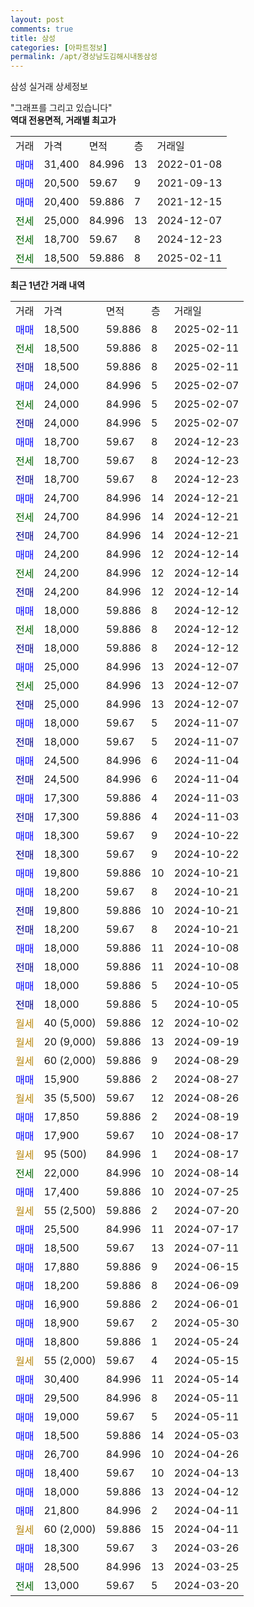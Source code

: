 ```yaml
---
layout: post
comments: true
title: 삼성
categories: [아파트정보]
permalink: /apt/경상남도김해시내동삼성
---
```


삼성 실거래 상세정보

<script type="text/javascript">
  google.charts.load('current', {'packages':['line', 'corechart']});
  google.charts.setOnLoadCallback(drawChart);

  function drawChart() {
    var data = new google.visualization.DataTable();
    data.addColumn('date', '거래일');
    data.addColumn('number', "매매");
    data.addColumn('number', "전세");
    data.addColumn('number', "전매");

    data.addRows([[new Date(Date.parse("2025-02-11")), 18500, null, null], [new Date(Date.parse("2025-02-11")), null, 18500, null], [new Date(Date.parse("2025-02-11")), null, null, 18500], [new Date(Date.parse("2025-02-07")), 24000, null, null], [new Date(Date.parse("2025-02-07")), null, 24000, null], [new Date(Date.parse("2025-02-07")), null, null, 24000], [new Date(Date.parse("2024-12-23")), 18700, null, null], [new Date(Date.parse("2024-12-23")), null, 18700, null], [new Date(Date.parse("2024-12-23")), null, null, 18700], [new Date(Date.parse("2024-12-21")), 24700, null, null], [new Date(Date.parse("2024-12-21")), null, 24700, null], [new Date(Date.parse("2024-12-21")), null, null, 24700], [new Date(Date.parse("2024-12-14")), 24200, null, null], [new Date(Date.parse("2024-12-14")), null, 24200, null], [new Date(Date.parse("2024-12-14")), null, null, 24200], [new Date(Date.parse("2024-12-12")), 18000, null, null], [new Date(Date.parse("2024-12-12")), null, 18000, null], [new Date(Date.parse("2024-12-12")), null, null, 18000], [new Date(Date.parse("2024-12-07")), 25000, null, null], [new Date(Date.parse("2024-12-07")), null, 25000, null], [new Date(Date.parse("2024-12-07")), null, null, 25000], [new Date(Date.parse("2024-11-07")), 18000, null, null], [new Date(Date.parse("2024-11-07")), null, null, 18000], [new Date(Date.parse("2024-11-04")), 24500, null, null], [new Date(Date.parse("2024-11-04")), null, null, 24500], [new Date(Date.parse("2024-11-03")), 17300, null, null], [new Date(Date.parse("2024-11-03")), null, null, 17300], [new Date(Date.parse("2024-10-22")), 18300, null, null], [new Date(Date.parse("2024-10-22")), null, null, 18300], [new Date(Date.parse("2024-10-21")), 19800, null, null], [new Date(Date.parse("2024-10-21")), 18200, null, null], [new Date(Date.parse("2024-10-21")), null, null, 19800], [new Date(Date.parse("2024-10-21")), null, null, 18200], [new Date(Date.parse("2024-10-08")), 18000, null, null], [new Date(Date.parse("2024-10-08")), null, null, 18000], [new Date(Date.parse("2024-10-05")), 18000, null, null], [new Date(Date.parse("2024-10-05")), null, null, 18000], [new Date(Date.parse("2024-10-02")), null, null, null], [new Date(Date.parse("2024-09-19")), null, null, null], [new Date(Date.parse("2024-08-29")), null, null, null], [new Date(Date.parse("2024-08-27")), 15900, null, null], [new Date(Date.parse("2024-08-26")), null, null, null], [new Date(Date.parse("2024-08-19")), 17850, null, null], [new Date(Date.parse("2024-08-17")), 17900, null, null], [new Date(Date.parse("2024-08-17")), null, null, null], [new Date(Date.parse("2024-08-14")), null, 22000, null], [new Date(Date.parse("2024-07-25")), 17400, null, null], [new Date(Date.parse("2024-07-20")), null, null, null], [new Date(Date.parse("2024-07-17")), 25500, null, null], [new Date(Date.parse("2024-07-11")), 18500, null, null], [new Date(Date.parse("2024-06-15")), 17880, null, null], [new Date(Date.parse("2024-06-09")), 18200, null, null], [new Date(Date.parse("2024-06-01")), 16900, null, null], [new Date(Date.parse("2024-05-30")), 18900, null, null], [new Date(Date.parse("2024-05-24")), 18800, null, null], [new Date(Date.parse("2024-05-15")), null, null, null], [new Date(Date.parse("2024-05-14")), 30400, null, null], [new Date(Date.parse("2024-05-11")), 29500, null, null], [new Date(Date.parse("2024-05-11")), 19000, null, null], [new Date(Date.parse("2024-05-03")), 18500, null, null], [new Date(Date.parse("2024-04-26")), 26700, null, null], [new Date(Date.parse("2024-04-13")), 18400, null, null], [new Date(Date.parse("2024-04-12")), 18000, null, null], [new Date(Date.parse("2024-04-11")), 21800, null, null], [new Date(Date.parse("2024-04-11")), null, null, null], [new Date(Date.parse("2024-03-26")), 18300, null, null], [new Date(Date.parse("2024-03-25")), 28500, null, null], [new Date(Date.parse("2024-03-20")), null, 13000, null]]);

    var options = {
      hAxis: {
        format: 'yyyy/MM/dd'
      },    
      lineWidth: 0,
      pointsVisible: true,    
      title: '최근 1년간 유형별 실거래가 분포',
      legend: { position: 'bottom' }
    };

    var formatter = new google.visualization.NumberFormat({pattern:'###,###'} );
    formatter.format(data, 1);
    formatter.format(data, 2);
    
    setTimeout(function() {
        var chart = new google.visualization.LineChart(document.getElementById('columnchart_material'));
        chart.draw(data, (options));
        document.getElementById('loading').style.display = 'none';
    }, 200);
  }
</script>


<div id="loading" style="z-index:20; display: block; margin-left: 0px">"그래프를 그리고 있습니다"</div>
<div id="columnchart_material" style="width: 95%; margin-left: 0px; display: block"></div>
<!-- contents start -->
<b>역대 전용면적, 거래별 최고가</b>
<table class="sortable">
    <tr>
      <td>거래</td>
      <td>가격</td>
      <td>면적</td>
      <td>층</td>
      <td>거래일</td>
    </tr>
        <tr>
          <td><a style="color: blue">매매</a></td>
          <td>31,400</td>
          <td>84.996</td>
          <td>13</td>
          <td>2022-01-08</td>
        </tr>            <tr>
          <td><a style="color: blue">매매</a></td>
          <td>20,500</td>
          <td>59.67</td>
          <td>9</td>
          <td>2021-09-13</td>
        </tr>            <tr>
          <td><a style="color: blue">매매</a></td>
          <td>20,400</td>
          <td>59.886</td>
          <td>7</td>
          <td>2021-12-15</td>
        </tr>        
        <tr>
              <td><a style="color: darkgreen">전세</a></td>
              <td>25,000</td>
              <td>84.996</td>
              <td>13</td>
              <td>2024-12-07</td>
            </tr>            <tr>
              <td><a style="color: darkgreen">전세</a></td>
              <td>18,700</td>
              <td>59.67</td>
              <td>8</td>
              <td>2024-12-23</td>
            </tr>            <tr>
              <td><a style="color: darkgreen">전세</a></td>
              <td>18,500</td>
              <td>59.886</td>
              <td>8</td>
              <td>2025-02-11</td>
            </tr>        
    
</table>

<b>최근 1년간 거래 내역</b>

<table class="sortable">
    <tr>
      <td>거래</td>
      <td>가격</td>
      <td>면적</td>
      <td>층</td>
      <td>거래일</td>
    </tr>
    <tr>
      <td><a style="color: blue">매매</a></td>
      <td>18,500</td>
      <td>59.886</td>
      <td>8</td>
      <td>2025-02-11</td>
    </tr>          <tr>
      <td><a style="color: darkgreen">전세</a></td>
      <td>18,500</td>
      <td>59.886</td>
      <td>8</td>
      <td>2025-02-11</td>
    </tr>          <tr>
      <td><a style="color: darkblue">전매</a></td>
      <td>18,500</td>
      <td>59.886</td>
      <td>8</td>
      <td>2025-02-11</td>
    </tr>          <tr>
      <td><a style="color: blue">매매</a></td>
      <td>24,000</td>
      <td>84.996</td>
      <td>5</td>
      <td>2025-02-07</td>
    </tr>          <tr>
      <td><a style="color: darkgreen">전세</a></td>
      <td>24,000</td>
      <td>84.996</td>
      <td>5</td>
      <td>2025-02-07</td>
    </tr>          <tr>
      <td><a style="color: darkblue">전매</a></td>
      <td>24,000</td>
      <td>84.996</td>
      <td>5</td>
      <td>2025-02-07</td>
    </tr>          <tr>
      <td><a style="color: blue">매매</a></td>
      <td>18,700</td>
      <td>59.67</td>
      <td>8</td>
      <td>2024-12-23</td>
    </tr>          <tr>
      <td><a style="color: darkgreen">전세</a></td>
      <td>18,700</td>
      <td>59.67</td>
      <td>8</td>
      <td>2024-12-23</td>
    </tr>          <tr>
      <td><a style="color: darkblue">전매</a></td>
      <td>18,700</td>
      <td>59.67</td>
      <td>8</td>
      <td>2024-12-23</td>
    </tr>          <tr>
      <td><a style="color: blue">매매</a></td>
      <td>24,700</td>
      <td>84.996</td>
      <td>14</td>
      <td>2024-12-21</td>
    </tr>          <tr>
      <td><a style="color: darkgreen">전세</a></td>
      <td>24,700</td>
      <td>84.996</td>
      <td>14</td>
      <td>2024-12-21</td>
    </tr>          <tr>
      <td><a style="color: darkblue">전매</a></td>
      <td>24,700</td>
      <td>84.996</td>
      <td>14</td>
      <td>2024-12-21</td>
    </tr>          <tr>
      <td><a style="color: blue">매매</a></td>
      <td>24,200</td>
      <td>84.996</td>
      <td>12</td>
      <td>2024-12-14</td>
    </tr>          <tr>
      <td><a style="color: darkgreen">전세</a></td>
      <td>24,200</td>
      <td>84.996</td>
      <td>12</td>
      <td>2024-12-14</td>
    </tr>          <tr>
      <td><a style="color: darkblue">전매</a></td>
      <td>24,200</td>
      <td>84.996</td>
      <td>12</td>
      <td>2024-12-14</td>
    </tr>          <tr>
      <td><a style="color: blue">매매</a></td>
      <td>18,000</td>
      <td>59.886</td>
      <td>8</td>
      <td>2024-12-12</td>
    </tr>          <tr>
      <td><a style="color: darkgreen">전세</a></td>
      <td>18,000</td>
      <td>59.886</td>
      <td>8</td>
      <td>2024-12-12</td>
    </tr>          <tr>
      <td><a style="color: darkblue">전매</a></td>
      <td>18,000</td>
      <td>59.886</td>
      <td>8</td>
      <td>2024-12-12</td>
    </tr>          <tr>
      <td><a style="color: blue">매매</a></td>
      <td>25,000</td>
      <td>84.996</td>
      <td>13</td>
      <td>2024-12-07</td>
    </tr>          <tr>
      <td><a style="color: darkgreen">전세</a></td>
      <td>25,000</td>
      <td>84.996</td>
      <td>13</td>
      <td>2024-12-07</td>
    </tr>          <tr>
      <td><a style="color: darkblue">전매</a></td>
      <td>25,000</td>
      <td>84.996</td>
      <td>13</td>
      <td>2024-12-07</td>
    </tr>          <tr>
      <td><a style="color: blue">매매</a></td>
      <td>18,000</td>
      <td>59.67</td>
      <td>5</td>
      <td>2024-11-07</td>
    </tr>          <tr>
      <td><a style="color: darkblue">전매</a></td>
      <td>18,000</td>
      <td>59.67</td>
      <td>5</td>
      <td>2024-11-07</td>
    </tr>          <tr>
      <td><a style="color: blue">매매</a></td>
      <td>24,500</td>
      <td>84.996</td>
      <td>6</td>
      <td>2024-11-04</td>
    </tr>          <tr>
      <td><a style="color: darkblue">전매</a></td>
      <td>24,500</td>
      <td>84.996</td>
      <td>6</td>
      <td>2024-11-04</td>
    </tr>          <tr>
      <td><a style="color: blue">매매</a></td>
      <td>17,300</td>
      <td>59.886</td>
      <td>4</td>
      <td>2024-11-03</td>
    </tr>          <tr>
      <td><a style="color: darkblue">전매</a></td>
      <td>17,300</td>
      <td>59.886</td>
      <td>4</td>
      <td>2024-11-03</td>
    </tr>          <tr>
      <td><a style="color: blue">매매</a></td>
      <td>18,300</td>
      <td>59.67</td>
      <td>9</td>
      <td>2024-10-22</td>
    </tr>          <tr>
      <td><a style="color: darkblue">전매</a></td>
      <td>18,300</td>
      <td>59.67</td>
      <td>9</td>
      <td>2024-10-22</td>
    </tr>          <tr>
      <td><a style="color: blue">매매</a></td>
      <td>19,800</td>
      <td>59.886</td>
      <td>10</td>
      <td>2024-10-21</td>
    </tr>          <tr>
      <td><a style="color: blue">매매</a></td>
      <td>18,200</td>
      <td>59.67</td>
      <td>8</td>
      <td>2024-10-21</td>
    </tr>          <tr>
      <td><a style="color: darkblue">전매</a></td>
      <td>19,800</td>
      <td>59.886</td>
      <td>10</td>
      <td>2024-10-21</td>
    </tr>          <tr>
      <td><a style="color: darkblue">전매</a></td>
      <td>18,200</td>
      <td>59.67</td>
      <td>8</td>
      <td>2024-10-21</td>
    </tr>          <tr>
      <td><a style="color: blue">매매</a></td>
      <td>18,000</td>
      <td>59.886</td>
      <td>11</td>
      <td>2024-10-08</td>
    </tr>          <tr>
      <td><a style="color: darkblue">전매</a></td>
      <td>18,000</td>
      <td>59.886</td>
      <td>11</td>
      <td>2024-10-08</td>
    </tr>          <tr>
      <td><a style="color: blue">매매</a></td>
      <td>18,000</td>
      <td>59.886</td>
      <td>5</td>
      <td>2024-10-05</td>
    </tr>          <tr>
      <td><a style="color: darkblue">전매</a></td>
      <td>18,000</td>
      <td>59.886</td>
      <td>5</td>
      <td>2024-10-05</td>
    </tr>          <tr>
      <td><a style="color: darkgoldenrod">월세</a></td>
      <td>40 (5,000)</td>
      <td>59.886</td>
      <td>12</td>
      <td>2024-10-02</td>
    </tr>          <tr>
      <td><a style="color: darkgoldenrod">월세</a></td>
      <td>20 (9,000)</td>
      <td>59.886</td>
      <td>13</td>
      <td>2024-09-19</td>
    </tr>          <tr>
      <td><a style="color: darkgoldenrod">월세</a></td>
      <td>60 (2,000)</td>
      <td>59.886</td>
      <td>9</td>
      <td>2024-08-29</td>
    </tr>          <tr>
      <td><a style="color: blue">매매</a></td>
      <td>15,900</td>
      <td>59.886</td>
      <td>2</td>
      <td>2024-08-27</td>
    </tr>          <tr>
      <td><a style="color: darkgoldenrod">월세</a></td>
      <td>35 (5,500)</td>
      <td>59.67</td>
      <td>12</td>
      <td>2024-08-26</td>
    </tr>          <tr>
      <td><a style="color: blue">매매</a></td>
      <td>17,850</td>
      <td>59.886</td>
      <td>2</td>
      <td>2024-08-19</td>
    </tr>          <tr>
      <td><a style="color: blue">매매</a></td>
      <td>17,900</td>
      <td>59.67</td>
      <td>10</td>
      <td>2024-08-17</td>
    </tr>          <tr>
      <td><a style="color: darkgoldenrod">월세</a></td>
      <td>95 (500)</td>
      <td>84.996</td>
      <td>1</td>
      <td>2024-08-17</td>
    </tr>          <tr>
      <td><a style="color: darkgreen">전세</a></td>
      <td>22,000</td>
      <td>84.996</td>
      <td>10</td>
      <td>2024-08-14</td>
    </tr>          <tr>
      <td><a style="color: blue">매매</a></td>
      <td>17,400</td>
      <td>59.886</td>
      <td>10</td>
      <td>2024-07-25</td>
    </tr>          <tr>
      <td><a style="color: darkgoldenrod">월세</a></td>
      <td>55 (2,500)</td>
      <td>59.886</td>
      <td>2</td>
      <td>2024-07-20</td>
    </tr>          <tr>
      <td><a style="color: blue">매매</a></td>
      <td>25,500</td>
      <td>84.996</td>
      <td>11</td>
      <td>2024-07-17</td>
    </tr>          <tr>
      <td><a style="color: blue">매매</a></td>
      <td>18,500</td>
      <td>59.67</td>
      <td>13</td>
      <td>2024-07-11</td>
    </tr>          <tr>
      <td><a style="color: blue">매매</a></td>
      <td>17,880</td>
      <td>59.886</td>
      <td>9</td>
      <td>2024-06-15</td>
    </tr>          <tr>
      <td><a style="color: blue">매매</a></td>
      <td>18,200</td>
      <td>59.886</td>
      <td>8</td>
      <td>2024-06-09</td>
    </tr>          <tr>
      <td><a style="color: blue">매매</a></td>
      <td>16,900</td>
      <td>59.886</td>
      <td>2</td>
      <td>2024-06-01</td>
    </tr>          <tr>
      <td><a style="color: blue">매매</a></td>
      <td>18,900</td>
      <td>59.67</td>
      <td>2</td>
      <td>2024-05-30</td>
    </tr>          <tr>
      <td><a style="color: blue">매매</a></td>
      <td>18,800</td>
      <td>59.886</td>
      <td>1</td>
      <td>2024-05-24</td>
    </tr>          <tr>
      <td><a style="color: darkgoldenrod">월세</a></td>
      <td>55 (2,000)</td>
      <td>59.67</td>
      <td>4</td>
      <td>2024-05-15</td>
    </tr>          <tr>
      <td><a style="color: blue">매매</a></td>
      <td>30,400</td>
      <td>84.996</td>
      <td>11</td>
      <td>2024-05-14</td>
    </tr>          <tr>
      <td><a style="color: blue">매매</a></td>
      <td>29,500</td>
      <td>84.996</td>
      <td>8</td>
      <td>2024-05-11</td>
    </tr>          <tr>
      <td><a style="color: blue">매매</a></td>
      <td>19,000</td>
      <td>59.67</td>
      <td>5</td>
      <td>2024-05-11</td>
    </tr>          <tr>
      <td><a style="color: blue">매매</a></td>
      <td>18,500</td>
      <td>59.886</td>
      <td>14</td>
      <td>2024-05-03</td>
    </tr>          <tr>
      <td><a style="color: blue">매매</a></td>
      <td>26,700</td>
      <td>84.996</td>
      <td>10</td>
      <td>2024-04-26</td>
    </tr>          <tr>
      <td><a style="color: blue">매매</a></td>
      <td>18,400</td>
      <td>59.67</td>
      <td>10</td>
      <td>2024-04-13</td>
    </tr>          <tr>
      <td><a style="color: blue">매매</a></td>
      <td>18,000</td>
      <td>59.886</td>
      <td>13</td>
      <td>2024-04-12</td>
    </tr>          <tr>
      <td><a style="color: blue">매매</a></td>
      <td>21,800</td>
      <td>84.996</td>
      <td>2</td>
      <td>2024-04-11</td>
    </tr>          <tr>
      <td><a style="color: darkgoldenrod">월세</a></td>
      <td>60 (2,000)</td>
      <td>59.886</td>
      <td>15</td>
      <td>2024-04-11</td>
    </tr>          <tr>
      <td><a style="color: blue">매매</a></td>
      <td>18,300</td>
      <td>59.67</td>
      <td>3</td>
      <td>2024-03-26</td>
    </tr>          <tr>
      <td><a style="color: blue">매매</a></td>
      <td>28,500</td>
      <td>84.996</td>
      <td>13</td>
      <td>2024-03-25</td>
    </tr>          <tr>
      <td><a style="color: darkgreen">전세</a></td>
      <td>13,000</td>
      <td>59.67</td>
      <td>5</td>
      <td>2024-03-20</td>
    </tr>      </table>
<!-- contents end -->    

